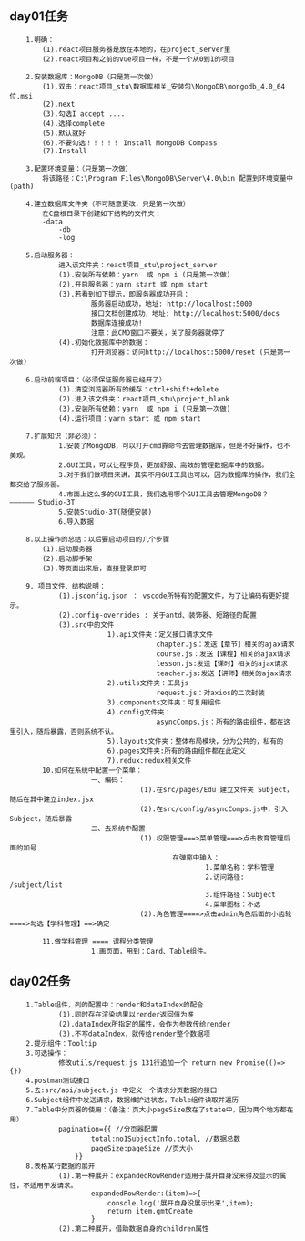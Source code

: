 ## day01任务
		1.明确：
			(1).react项目服务器是放在本地的，在project_server里
			(2).react项目和之前的vue项目一样，不是一个从0到1的项目

		2.安装数据库：MongoDB（只是第一次做）
			(1).双击：react项目_stu\数据库相关_安装包\MongoDB\mongodb_4.0_64位.msi
			(2).next
			(3).勾选I accept ....
			(4).选择complete
			(5).默认就好
			(6).不要勾选！！！！！ Install MongoDB Compass
			(7).Install

		3.配置环境变量：（只是第一次做）
			将该路径：C:\Program Files\MongoDB\Server\4.0\bin 配置到环境变量中(path)

		4.建立数据库文件夹（不可随意更改，只是第一次做）
			在C盘根目录下创建如下结构的文件夹：
			-data
				-db
				-log

		5.启动服务器：
				进入该文件夹：react项目_stu\project_server
				(1).安装所有依赖：yarn  或 npm i (只是第一次做)
				(2).开启服务器：yarn start 或 npm start
				(3).若看到如下提示，即服务器成功开启：
						服务器启动成功，地址: http://localhost:5000
						接口文档创建成功，地址: http://localhost:5000/docs
						数据库连接成功!
						注意：此CMD窗口不要关，关了服务器就停了
				(4).初始化数据库中的数据：
						打开浏览器：访问http://localhost:5000/reset (只是第一次做)

		6.启动前端项目：（必须保证服务器已经开了）
				(1).清空浏览器所有的缓存：ctrl+shift+delete
				(2).进入该文件夹：react项目_stu\project_blank
				(3).安装所有依赖：yarn  或 npm i (只是第一次做)
				(4).运行项目：yarn start 或 npm start

		7.扩展知识（非必须）：
				1.安装了MongoDB，可以打开cmd靠命令去管理数据库，但是不好操作，也不美观。
				2.GUI工具，可以让程序员，更加舒服、高效的管理数据库中的数据。
				3.对于我们做项目来讲，其实不用GUI工具也可以，因为数据库的操作，我们全都交给了服务器。
				4.市面上这么多的GUI工具，我们选用哪个GUI工具去管理MongoDB？ —————— Studio-3T
				5.安装Studio-3T(随便安装)
				6.导入数据

		8.以上操作的总结：以后要启动项目的几个步骤
			(1).启动服务器
			(2).启动脚手架
			(3).等页面出来后，直接登录即可

		9. 项目文件、结构说明：
				(1).jsconfig.json ： vscode所特有的配置文件，为了让编码有更好提示。
				(2).config-overrides : 关于antd、装饰器、短路径的配置
				(3).src中的文件
							1).api文件夹：定义接口请求文件
										chapter.js：发送【章节】相关的ajax请求
										course.js：发送【课程】相关的ajax请求
										lesson.js:发送【课时】相关的ajax请求
										teacher.js:发送【讲师】相关的ajax请求
							2).utils文件夹：工具js
										request.js：对axios的二次封装
							3).components文件夹：可复用组件
							4).config文件夹：
										asyncComps.js：所有的路由组件，都在这里引入，随后暴露，否则系统不认。
							5).layouts文件夹：整体布局模块，分为公共的，私有的
							6).pages文件夹:所有的路由组件都在此定义
							7).redux:redux相关文件
			10.如何在系统中配置一个菜单：
						一、编码：
									(1).在src/pages/Edu 建立文件夹 Subject，随后在其中建立index.jsx
									(2).在src/config/asyncComps.js中，引入Subject，随后暴露
						二、去系统中配置
									(1).权限管理===>菜单管理===>点击教育管理后面的加号
											在弹窗中输入：
													1.菜单名称：学科管理
													2.访问路径: /subject/list
													3.组件路径：Subject
													4.菜单图标：不选
									(2).角色管理====>点击admin角色后面的小齿轮====>勾选【学科管理】==>确定

			11.做学科管理 ==== 课程分类管理
						1.画页面，用到：Card、Table组件。
										
## day02任务
		1.Table组件，列的配置中：render和dataIndex的配合
				(1).同时存在渲染结果以render返回值为准
				(2).dataIndex所指定的属性，会作为参数传给render
				(3).不写dataIndex，就传给render整个数据项
		2.提示组件：Tooltip
		3.可选操作：
				修改utils/request.js 131行追加一个 return new Promise(()=>{}) 
		4.postman测试接口
		5.去:src/api/subject.js 中定义一个请求分页数据的接口
		6.Subject组件中发送请求，数据维护进状态，Table组件读取并遍历
		7.Table中分页器的使用：（备注：页大小pageSize放在了state中，因为两个地方都在用）
				pagination={{ //分页器配置
						total:no1SubjectInfo.total, //数据总数
						pageSize:pageSize //页大小
					}}
		8.表格某行数据的展开
				(1).第一种展开：expandedRowRender适用于展开自身没来得及显示的属性，不适用于发请求。
						expandedRowRender:(item)=>{
							console.log('展开自身没展示出来',item);
							return item.gmtCreate
						}
				(2).第二种展开，借助数据自身的children属性





